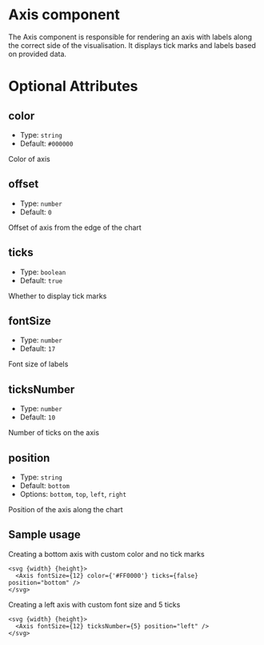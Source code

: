 # Axis component

The Axis component is responsible for rendering an axis with labels along the correct side of the visualisation.
It displays tick marks and labels based on provided data.

# Optional Attributes

## color

- Type: `string`
- Default: `#000000`

Color of axis

## offset

- Type: `number`
- Default: `0`

Offset of axis from the edge of the chart

## ticks

- Type: `boolean`
- Default: `true`

Whether to display tick marks

## fontSize

- Type: `number`
- Default: `17`

Font size of labels

## ticksNumber

- Type: `number`
- Default: `10`

Number of ticks on the axis

## position

- Type: `string`
- Default: `bottom`
- Options: `bottom`, `top`, `left`, `right`

Position of the axis along the chart

## Sample usage

Creating a bottom axis with custom color and no tick marks

```svelte
<svg {width} {height}>
  <Axis fontSize={12} color={'#FF0000'} ticks={false} position="bottom" />
</svg>
```

Creating a left axis with custom font size and 5 ticks

```svelte
<svg {width} {height}>
  <Axis fontSize={12} ticksNumber={5} position="left" />
</svg>
```
